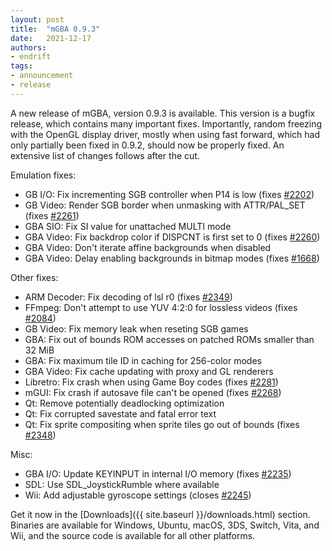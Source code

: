 ```yaml
---
layout: post
title:  "mGBA 0.9.3"
date:   2021-12-17
authors:
- endrift
tags:
- announcement
- release
---
```

A new release of mGBA, version 0.9.3 is available. This version is a bugfix release, which contains many important fixes. Importantly, random freezing with the OpenGL display driver, mostly when using fast forward, which had only partially been fixed in 0.9.2, should now be properly fixed. An extensive list of changes follows after the cut.<!--more-->

Emulation fixes:

 - GB I/O: Fix incrementing SGB controller when P14 is low (fixes [#2202](https://mgba.io/i/2202))
 - GB Video: Render SGB border when unmasking with ATTR/PAL\_SET (fixes [#2261](https://mgba.io/i/2261))
 - GBA SIO: Fix SI value for unattached MULTI mode
 - GBA Video: Fix backdrop color if DISPCNT is first set to 0 (fixes [#2260](https://mgba.io/i/2260))
 - GBA Video: Don't iterate affine backgrounds when disabled
 - GBA Video: Delay enabling backgrounds in bitmap modes (fixes [#1668](https://mgba.io/i/1668))

Other fixes:

 - ARM Decoder: Fix decoding of lsl r0 (fixes [#2349](https://mgba.io/i/2349))
 - FFmpeg: Don't attempt to use YUV 4:2:0 for lossless videos (fixes [#2084](https://mgba.io/i/2084))
 - GB Video: Fix memory leak when reseting SGB games
 - GBA: Fix out of bounds ROM accesses on patched ROMs smaller than 32 MiB
 - GBA: Fix maximum tile ID in caching for 256-color modes
 - GBA Video: Fix cache updating with proxy and GL renderers
 - Libretro: Fix crash when using Game Boy codes (fixes [#2281](https://mgba.io/i/2281))
 - mGUI: Fix crash if autosave file can't be opened (fixes [#2268](https://mgba.io/i/2268))
 - Qt: Remove potentially deadlocking optimization
 - Qt: Fix corrupted savestate and fatal error text
 - Qt: Fix sprite compositing when sprite tiles go out of bounds (fixes [#2348](https://mgba.io/i/2348))

Misc:

 - GBA I/O: Update KEYINPUT in internal I/O memory (fixes [#2235](https://mgba.io/i/2235))
 - SDL: Use SDL\_JoystickRumble where available
 - Wii: Add adjustable gyroscope settings (closes [#2245](https://mgba.io/i/2245))

Get it now in the [Downloads]({{ site.baseurl }}/downloads.html) section. Binaries are available for Windows, Ubuntu, macOS, 3DS, Switch, Vita, and Wii, and the source code is available for all other platforms.
